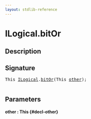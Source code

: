```yaml
---
layout: stdlib-reference
---
```


# ILogical\.bitOr

## Description





## Signature 

<pre>
This <a href="/stdlib-reference/interfaces/ILogical/index" class="code_type">ILogical</a>.<a href="/stdlib-reference/interfaces/ILogical/bitOr">bitOr</a>(This <a href="/stdlib-reference/interfaces/ILogical/bitOr#decl-other" class="code_param">other</a>);

</pre>

## Parameters

#### other  : This {#decl-other}

